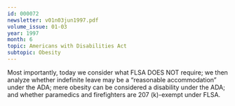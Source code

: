 ```yaml
---
id: 000072
newsletter: v01n03jun1997.pdf
volume_issue: 01-03
year: 1997
month: 6
topic: Americans with Disabilities Act
subtopic: Obesity
---
```


Most importantly, today we consider what FLSA DOES NOT require; we then analyze whether indefinite leave may be a “reasonable accommodation” under the ADA; mere obesity can be considered a disability under the ADA; and whether paramedics and firefighters are 207 (k)-exempt under FLSA.
